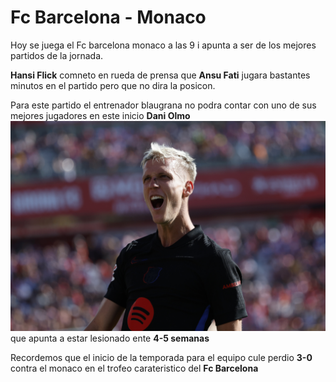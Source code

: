 # Fc Barcelona - Monaco 

Hoy se juega el Fc barcelona monaco a las 9 i apunta a ser de los mejores partidos de la jornada.

**Hansi Flick** comneto en rueda de prensa que **Ansu Fati** jugara bastantes minutos en el partido pero que no dira la posicon.

Para este partido el entrenador blaugrana no podra contar con uno de sus mejores jugadores en este inicio **Dani Olmo** ![Dani Olmo](Dani.jpg) que apunta a estar lesionado ente **4-5 semanas**

Recordemos que el inicio de la temporada para el equipo cule perdio **3-0** contra el monaco en el trofeo carateristico del **Fc Barcelona**
